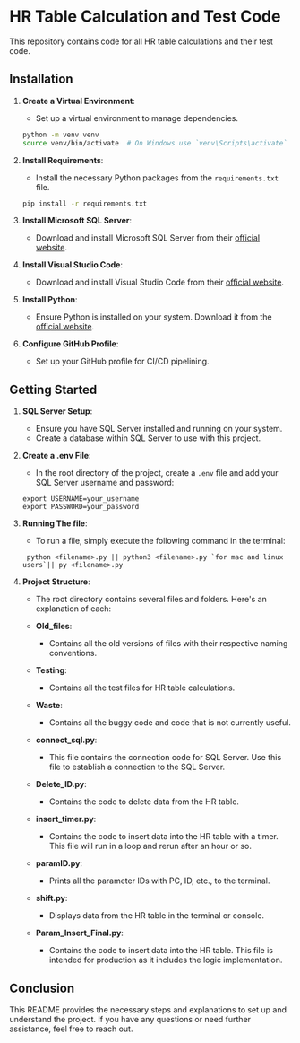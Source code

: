 # HR Table Calculation and Test Code

This repository contains code for all HR table calculations and their test code.

## Installation

1. **Create a Virtual Environment**:

   - Set up a virtual environment to manage dependencies.

   ```bash
   python -m venv venv
   source venv/bin/activate  # On Windows use `venv\Scripts\activate`
   ```

2. **Install Requirements**:

   - Install the necessary Python packages from the `requirements.txt` file.

   ```bash
   pip install -r requirements.txt
   ```

3. **Install Microsoft SQL Server**:

   - Download and install Microsoft SQL Server from their [official website](https://www.microsoft.com/en-us/sql-server/sql-server-downloads).

4. **Install Visual Studio Code**:

   - Download and install Visual Studio Code from their [official website](https://code.visualstudio.com/).

5. **Install Python**:

   - Ensure Python is installed on your system. Download it from the [official website](https://www.python.org/).

6. **Configure GitHub Profile**:
   - Set up your GitHub profile for CI/CD pipelining.

## Getting Started

1. **SQL Server Setup**:

   - Ensure you have SQL Server installed and running on your system.
   - Create a database within SQL Server to use with this project.

2. **Create a .env File**:

   - In the root directory of the project, create a `.env` file and add your SQL Server username and password:

   ```
   export USERNAME=your_username
   export PASSWORD=your_password
   ```

3. **Running The file**:

   - To run a file, simply execute the following command in the terminal:

   ```
    python <filename>.py || python3 <filename>.py `for mac and linux users`|| py <filename>.py

   ```

4. **Project Structure**:

   - The root directory contains several files and folders. Here's an explanation of each:

   - **Old_files**:

     - Contains all the old versions of files with their respective naming conventions.

   - **Testing**:

     - Contains all the test files for HR table calculations.

   - **Waste**:

     - Contains all the buggy code and code that is not currently useful.

   - **connect_sql.py**:

     - This file contains the connection code for SQL Server. Use this file to establish a connection to the SQL Server.

   - **Delete_ID.py**:

     - Contains the code to delete data from the HR table.

   - **insert_timer.py**:

     - Contains the code to insert data into the HR table with a timer. This file will run in a loop and rerun after an hour or so.

   - **paramID.py**:

     - Prints all the parameter IDs with PC, ID, etc., to the terminal.

   - **shift.py**:

     - Displays data from the HR table in the terminal or console.

   - **Param_Insert_Final.py**:
     - Contains the code to insert data into the HR table. This file is intended for production as it includes the logic implementation.

## Conclusion

This README provides the necessary steps and explanations to set up and understand the project. If you have any questions or need further assistance, feel free to reach out.
